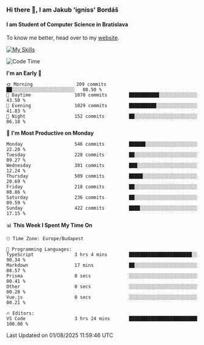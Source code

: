 ### Hi there 👋, I am Jakub 'igniss' Bordáš

#### I am Student of Computer Science in Bratislava
To know me better, head over to my [website](https://bordas.sk).

[![My Skills](https://skillicons.dev/icons?i=js,typescript,html,css,figma,svelte,vue,next,postgresql,nest,express,nodejs)](https://bordas.sk)


<!--START_SECTION:waka-->
![Code Time](http://img.shields.io/badge/Code%20Time-2%2C001%20hrs%2034%20mins-blue)

**I'm an Early 🐤** 

```text
🌞 Morning                209 commits         ██░░░░░░░░░░░░░░░░░░░░░░░   08.50 % 
🌆 Daytime                1070 commits        ███████████░░░░░░░░░░░░░░   43.50 % 
🌃 Evening                1029 commits        ██████████░░░░░░░░░░░░░░░   41.83 % 
🌙 Night                  152 commits         ██░░░░░░░░░░░░░░░░░░░░░░░   06.18 % 
```
📅 **I'm Most Productive on Monday** 

```text
Monday                   546 commits         ██████░░░░░░░░░░░░░░░░░░░   22.20 % 
Tuesday                  228 commits         ██░░░░░░░░░░░░░░░░░░░░░░░   09.27 % 
Wednesday                301 commits         ███░░░░░░░░░░░░░░░░░░░░░░   12.24 % 
Thursday                 509 commits         █████░░░░░░░░░░░░░░░░░░░░   20.69 % 
Friday                   218 commits         ██░░░░░░░░░░░░░░░░░░░░░░░   08.86 % 
Saturday                 236 commits         ██░░░░░░░░░░░░░░░░░░░░░░░   09.59 % 
Sunday                   422 commits         ████░░░░░░░░░░░░░░░░░░░░░   17.15 % 
```


📊 **This Week I Spent My Time On** 

```text
🕑︎ Time Zone: Europe/Budapest

💬 Programming Languages: 
TypeScript               3 hrs 4 mins        ███████████████████████░░   90.34 % 
Markdown                 17 mins             ██░░░░░░░░░░░░░░░░░░░░░░░   08.57 % 
Prisma                   0 secs              ░░░░░░░░░░░░░░░░░░░░░░░░░   00.41 % 
Other                    0 secs              ░░░░░░░░░░░░░░░░░░░░░░░░░   00.28 % 
Vue.js                   0 secs              ░░░░░░░░░░░░░░░░░░░░░░░░░   00.21 % 

🔥 Editors: 
VS Code                  3 hrs 24 mins       █████████████████████████   100.00 % 
```


 Last Updated on 01/08/2025 11:59:46 UTC
<!--END_SECTION:waka-->
